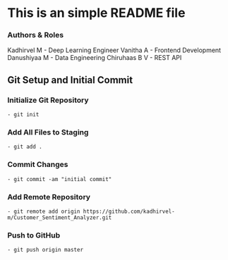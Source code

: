 # This is an simple README file

### Authors & Roles
Kadhirvel M - Deep Learning Engineer
Vanitha A - Frontend Development
Danushiyaa M - Data Engineering
Chiruhaas B V - REST API

## Git Setup and Initial Commit

### Initialize Git Repository
    - git init

### Add All Files to Staging
    - git add .

### Commit Changes
    - git commit -am "initial commit"

### Add Remote Repository
    - git remote add origin https://github.com/kadhirvel-m/Customer_Sentiment_Analyzer.git

### Push to GitHub
    - git push origin master